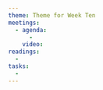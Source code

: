```yaml
---
theme: Theme for Week Ten
meetings: 
  - agenda:
      -
    video:
readings:
  -
tasks:
  -
---
```

